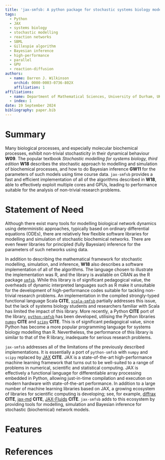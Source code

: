```yaml
---
title: 'jax-smfsb: A python package for stochastic systems biology modelling and inference'
tags:
  - Python
  - JAX
  - systems biology
  - stochastic modelling
  - reaction networks
  - SBML
  - Gillespie algorithm
  - Bayesian inference
  - high-performance
  - parallel
  - GPU
  - reaction-diffusion
authors:
  - name: Darren J. Wilkinson
    orchid: 0000-0003-0736-802X
    affiliation: 1
affiliations:
  - name: Department of Mathematical Sciences, University of Durham, UK
  - index: 1
date: 19 September 2024
bibliography: paper.bib
---
```


# Summary

Many biological processes, and especially molecular biochemical processes, exhibit non-trivial stochasticity in their dynamical behaviour **W09**. The popular textbook *Stochastic modelling for systems biology, third edition* **W18** describes the stochastic approach to modelling and simulation of biochemical processes, and how to do Bayesian inference **GW11** for the parameters of such models using time course data. `jax-smfsb` provides a fast and efficient implementation of all of the algorithms described in **W18**, able to effectively exploit multiple cores and GPUs, leading to performance suitable for the analysis of non-trivial research problems.

# Statement of Need

Although there exist many tools for modelling biological network dynamics using deterministic approaches, typically based on ordinary differential equations (ODEs), there are relatively few flexible software libraries for modelling and simulation of stochastic biochemical networks. There are even fewer libraries for principled (fully Bayesian) inference for the parameters of such networks using data.

In addition to describing the mathematical framework for stochastic modelling, simulation, and inference, **W18** also describes a software implementation of all of the algorithms. The language chosen to illustrate the implementation was R, and the library is available on CRAN as the R package [`smfsb`](https://cran.r-project.org/package=smfsb). While this library is of significant pedagogical value, the overheads of dynamic interpreted languages such as R make it unsuitable for the development of high-performance codes suitable for tackling non-trivial research problems. An implementation in the compiled strongly-typed functional language Scala **CITE**, [`scala-smfsb`](https://github.com/darrenjw/scala-smfsb) partially addresses this issue, but the lack of systems biology students and researchers familiar with Scala has limited the impact of this library. More recently, a Python **CITE** port of the library, [`python-smfsb`](https://github.com/darrenjw/python-smfsb) has been developed, utilising the Python libraries [`numpy`](https://numpy.org/) **CITE** and [`scipy`](https://scipy.org/) **CITE**. This is of significant pedagogical value, since Python has become a more popular programming language for systems biology modelling than R. Nevertheless, the performance of this library is similar to that of the R library, inadequate for serious research problems.

`jax-smfsb` addresses all of the limitations of the previously described implementations. It is essentially a port of `python-smfsb` with `numpy` and `scipy` replaced by [JAX](https://github.com/google/jax) **CITE**. JAX is a state-of-the-art high-performance machine learning framework that turns out to be well-suited to a range of problems in numerical, scientific and statistical computing. JAX is effectively a functional language for differentiable array processing embedded in Python, allowing just-in-time compilation and execution on modern hardware with state-of-the-art performance. In addition to a large number of machine learning libraries based on JAX, a growing ecosystem of libraries for scientific computing is developing; see, for example, [diffrax](https://docs.kidger.site/diffrax/) **CITE**, [jax-md](https://github.com/jax-md/jax-md) **CITE**, [JAX-Fluids](https://github.com/tumaer/JAXFLUIDS) **CITE**. `jax-smfsb` adds to this ecosystem by providing tools for modelling, simulation and Bayesian inference for stochastic (biochemical) network models.

# Features




# References

